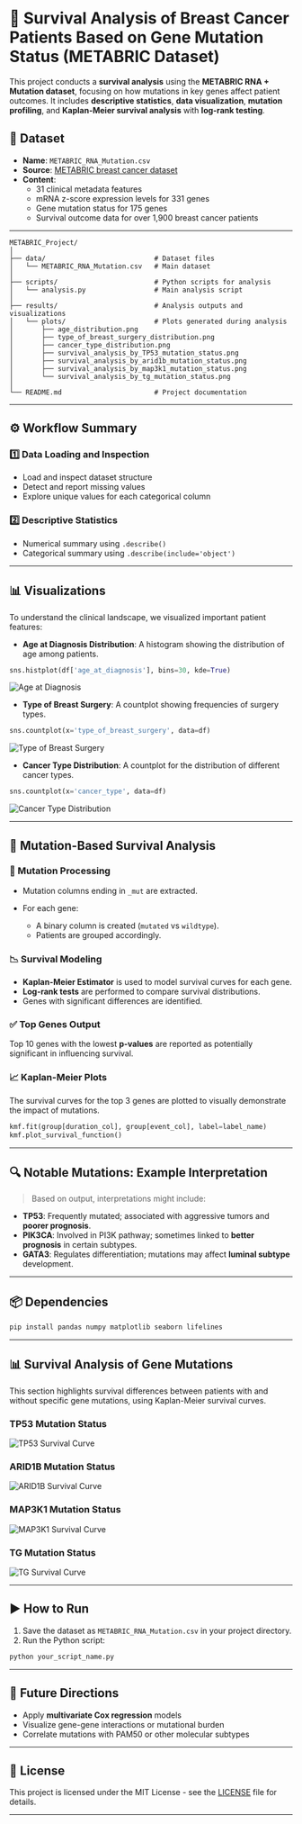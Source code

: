 
# 🔬 Survival Analysis of Breast Cancer Patients Based on Gene Mutation Status (METABRIC Dataset)

This project conducts a **survival analysis** using the **METABRIC RNA + Mutation dataset**, focusing on how mutations in key genes affect patient outcomes. It includes **descriptive statistics**, **data visualization**, **mutation profiling**, and **Kaplan-Meier survival analysis** with **log-rank testing**.


## 🧾 Dataset

* **Name**: `METABRIC_RNA_Mutation.csv`  
* **Source**: [METABRIC breast cancer dataset](https://www.kaggle.com/datasets/raghadalharbi/breast-cancer-gene-expression-profiles-metabric)  
* **Content**:  
  -  31 clinical metadata features  
  -  mRNA z-score expression levels for 331 genes  
  -  Gene mutation status for 175 genes  
  -  Survival outcome data for over 1,900 breast cancer patients  



---
```
METABRIC_Project/
│
├── data/                           # Dataset files
│   └── METABRIC_RNA_Mutation.csv   # Main dataset
│
├── scripts/                        # Python scripts for analysis
│   └── analysis.py                 # Main analysis script
│
├── results/                        # Analysis outputs and visualizations
│   └── plots/                      # Plots generated during analysis
│       ├── age_distribution.png
│       ├── type_of_breast_surgery_distribution.png
│       ├── cancer_type_distribution.png
│       ├── survival_analysis_by_TP53_mutation_status.png
│       ├── survival_analysis_by_arid1b_mutation_status.png
│       ├── survival_analysis_by_map3k1_mutation_status.png
│       └── survival_analysis_by_tg_mutation_status.png
│
└── README.md                       # Project documentation
```
---


## ⚙️ Workflow Summary

### 1️⃣ Data Loading and Inspection

* Load and inspect dataset structure
* Detect and report missing values
* Explore unique values for each categorical column

### 2️⃣ Descriptive Statistics

* Numerical summary using `.describe()`
* Categorical summary using `.describe(include='object')`

---



## 📊 Visualizations
To understand the clinical landscape, we visualized important patient features:

- **Age at Diagnosis Distribution**: A histogram showing the distribution of age among patients.
  
```python
sns.histplot(df['age_at_diagnosis'], bins=30, kde=True)
```
  ![Age at Diagnosis](results/plots/age_distribution.png)

- **Type of Breast Surgery**: A countplot showing frequencies of surgery types.

```python
sns.countplot(x='type_of_breast_surgery', data=df)
```
  ![Type of Breast Surgery](results/plots/type_of_breast_surgery_distribution.png)

- **Cancer Type Distribution**: A countplot for the distribution of different cancer types.

```python
sns.countplot(x='cancer_type', data=df)
```
  ![Cancer Type Distribution](results/plots/cancer_type_distribution.png)


---

## 🧬 Mutation-Based Survival Analysis

### 🔎 Mutation Processing

* Mutation columns ending in `_mut` are extracted.
* For each gene:

  * A binary column is created (`mutated` vs `wildtype`).
  * Patients are grouped accordingly.

### 📉 Survival Modeling

* **Kaplan-Meier Estimator** is used to model survival curves for each gene.
* **Log-rank tests** are performed to compare survival distributions.
* Genes with significant differences are identified.

### ✅ Top Genes Output

Top 10 genes with the lowest **p-values** are reported as potentially significant in influencing survival.

### 📈 Kaplan-Meier Plots

The survival curves for the top 3 genes are plotted to visually demonstrate the impact of mutations.

```python
kmf.fit(group[duration_col], group[event_col], label=label_name)
kmf.plot_survival_function()
```

---

## 🔍 Notable Mutations: Example Interpretation

> Based on output, interpretations might include:

* **TP53**: Frequently mutated; associated with aggressive tumors and **poorer prognosis**.
* **PIK3CA**: Involved in PI3K pathway; sometimes linked to **better prognosis** in certain subtypes.
* **GATA3**: Regulates differentiation; mutations may affect **luminal subtype** development.

---

## 📦 Dependencies

```bash
pip install pandas numpy matplotlib seaborn lifelines
```

---
## 📊 Survival Analysis of Gene Mutations

This section highlights survival differences between patients with and without specific gene mutations, using Kaplan-Meier survival curves.

### TP53 Mutation Status
![TP53 Survival Curve](results/plots/survival_analysis_by_TP53_mutation_status.png)

### ARID1B Mutation Status
![ARID1B Survival Curve](results/plots/survival_analysis_by_arid1b_mutation_status.png)

### MAP3K1 Mutation Status
![MAP3K1 Survival Curve](results/plots/survival_analysis_by_map3k1_mutation_status.png)

### TG Mutation Status
![TG Survival Curve](results/plots/survival_analysis_by_tg_mutation_status.png)


---
## ▶️ How to Run

1. Save the dataset as `METABRIC_RNA_Mutation.csv` in your project directory.
2. Run the Python script:

```bash
python your_script_name.py
```

---

## 🧠 Future Directions

* Apply **multivariate Cox regression** models
* Visualize gene-gene interactions or mutational burden
* Correlate mutations with PAM50 or other molecular subtypes

---

## 📜 License
This project is licensed under the MIT License - see the [LICENSE](LICENSE) file for details.

---



